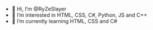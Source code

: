 - 👋 Hi, I’m @RyZeSlayer
- 👀 I’m interested in HTML, CSS, C#, Python, JS and C++
- 🌱 I’m currently learning HTML, CSS and C#

<!---
RyZeSlayer/RyZeSlayer is a ✨ special ✨ repository because its `README.md` (this file) appears on your GitHub profile.
You can click the Preview link to take a look at your changes.
--->
